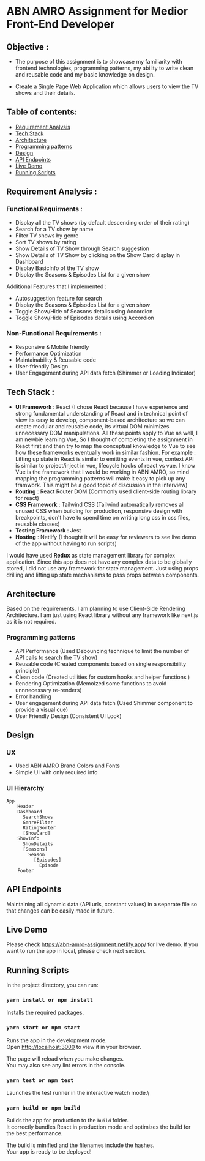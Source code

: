 # ABN AMRO Assignment for Medior Front-End Developer 

## Objective : 
  - The purpose of this assignment is to showcase my familiarity with frontend technologies, programming patterns, my ability to write clean and reusable code and my basic knowledge on design. 

  - Create a Single Page Web Application which allows users to view the TV shows and their details.

## Table of contents:
- [Requirement Analysis](#requirement-analysis)
- [Tech Stack](#tech-stack)
- [Architecture](#architecture)
- [Programming patterns](#programming-patterns)
- [Design](#design)
- [API Endpoints](#api-endpoints)
- [Live Demo](#live-demo)
- [Running Scripts](#running-scripts)

## Requirement Analysis : 
### Functional Requirments : 
- Display all the TV shows (by default descending order of their rating)
- Search for a TV show by name
- Filter TV shows by genre 
- Sort TV shows by rating 
- Show Details of TV Show through Search suggestion
- Show Details of TV Show by clicking on the Show Card display in Dashboard
- Display BasicInfo of the TV show 
- Display the Seasons & Episodes List for a given show

Additional Features that I implemented : 
- Autosuggestion feature for search 
- Display the Seasons & Episodes List for a given show
- Toggle Show/Hide of Seasons details using Accordion 
- Toggle Show/Hide of Episodes details using Accordion 
### Non-Functional Requirements : 
- Responsive & Mobile friendly 
- Performance Optimization
- Maintainability & Reusable code 
- User-friendly Design 
- User Engagement during API data fetch (Shimmer or Loading Indicator)

## Tech Stack :
- **UI Framework** : React (I chose React because I have experience and strong fundamental understanding of React and in technical point of view its easy to develop, component-based architecture so we can create modular and reusable code, its virtual DOM minimizes unnecessary DOM manipulations. All these points apply to Vue as well, I am newbie learning Vue, So I thought of completing the assignment in React first and then try to map the conceptual knowledge to Vue to see how these frameworks eventually work in similar fashion. For example : Lifting up state in React is similar to emitting events in vue, context API is similar to project/inject in vue, lifecycle hooks of react vs vue. I know Vue is the framework that I would be working in ABN AMRO, so mind mapping the programming patterns will make it easy to pick up any framwork. This might be a good topic of discussion in the interview)
- **Routing** : React Router DOM (Commonly used client-side routing library for react)
- **CSS Framework** : Tailwind CSS (Tailwind automatically removes all unused CSS when building for production, responsive design with breakpoints, don't have to spend time on writing long css in css files, reusable classes)
- **Testing Framework** : Jest 
- **Hosting** : Netlify (I thought it will be easy for reviewers to see live demo of the app without having to run scripts)

I would have used **Redux** as state management library for complex application. Since this app does not have any complex data to be globally stored, I did not use any framework for state management. Just using props drilling and lifting up state mechanisms to pass props between components.

## Architecture  
Based on the requirements, I am planning to use Client-Side Rendering Architecture. I am just using React library without any framework like next.js as it is not required.

### Programming patterns
- API Performance (Used Debouncing technique to limit the number of API calls to search the TV show)
- Reusable code (Created components based on single responsibility principle)
- Clean code (Created utilities for custom hooks and helper functions )
- Rendering Optimization (Memoized some functions to avoid unnnecessary re-renders)
- Error handling 
- User engagement during API data fetch (Used Shimmer component to provide a visual cue)
- User Friendly Design (Consistent UI Look)

## Design
### UX
- Used ABN AMRO Brand Colors and Fonts
- Simple UI with only required info 

### UI Hierarchy
  
  ```
  App
      Header 
      Dashboard
        SearchShows 
        GenreFilter
        RatingSorter
        [ShowCard]
      ShowInfo 
        ShowDetails
        [Seasons]
          Season
            [Episodes]
              Episode
      Footer
  ```
      

## API Endpoints 
Maintaining all dynamic data (API urls, constant values) in a separate file so that changes can be easily made in future.

## Live Demo
Please check https://abn-amro-assignment.netlify.app/ for live demo.
If you want to run the app in local, please check next section.

## Running Scripts
In the project directory, you can run:

### `yarn install or npm install`

Installs the required packages.

### `yarn start or npm start`

Runs the app in the development mode.\
Open [http://localhost:3000](http://localhost:3000) to view it in your browser.

The page will reload when you make changes.\
You may also see any lint errors in the console.

### `yarn test or npm test`

Launches the test runner in the interactive watch mode.\

### `yarn build or npm build`

Builds the app for production to the `build` folder.\
It correctly bundles React in production mode and optimizes the build for the best performance.

The build is minified and the filenames include the hashes.\
Your app is ready to be deployed!


